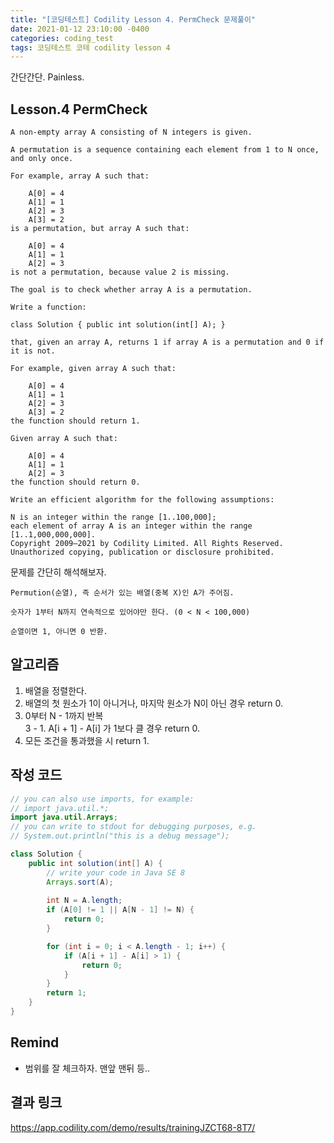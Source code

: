 ```yaml
---
title: "[코딩테스트] Codility Lesson 4. PermCheck 문제풀이"
date: 2021-01-12 23:10:00 -0400
categories: coding_test
tags: 코딩테스트 코테 codility lesson 4
--- 
```


간단간단. Painless.  

## Lesson.4 PermCheck  
```
A non-empty array A consisting of N integers is given.

A permutation is a sequence containing each element from 1 to N once, and only once.

For example, array A such that:

    A[0] = 4
    A[1] = 1
    A[2] = 3
    A[3] = 2
is a permutation, but array A such that:

    A[0] = 4
    A[1] = 1
    A[2] = 3
is not a permutation, because value 2 is missing.

The goal is to check whether array A is a permutation.

Write a function:

class Solution { public int solution(int[] A); }

that, given an array A, returns 1 if array A is a permutation and 0 if it is not.

For example, given array A such that:

    A[0] = 4
    A[1] = 1
    A[2] = 3
    A[3] = 2
the function should return 1.

Given array A such that:

    A[0] = 4
    A[1] = 1
    A[2] = 3
the function should return 0.

Write an efficient algorithm for the following assumptions:

N is an integer within the range [1..100,000];
each element of array A is an integer within the range [1..1,000,000,000].
Copyright 2009–2021 by Codility Limited. All Rights Reserved. Unauthorized copying, publication or disclosure prohibited.
```

문제를 간단히 해석해보자.  

```
Permution(순열), 즉 순서가 있는 배열(중복 X)인 A가 주어짐.  

숫자가 1부터 N까지 연속적으로 있어야만 한다. (0 < N < 100,000)  

순열이면 1, 아니면 0 반환.  
```

## 알고리즘      
1. 배열을 정렬한다.  
2. 배열의 첫 원소가 1이 아니거나, 마지막 원소가 N이 아닌 경우 return 0.  
3. 0부터 N - 1까지 반복    
3 - 1. A[i + 1] - A[i] 가 1보다 클 경우 return 0.      
4. 모든 조건을 통과했을 시 return 1.    


## 작성 코드 
```java
// you can also use imports, for example:
// import java.util.*;
import java.util.Arrays;
// you can write to stdout for debugging purposes, e.g.
// System.out.println("this is a debug message");

class Solution {
    public int solution(int[] A) {
        // write your code in Java SE 8
        Arrays.sort(A);
        
        int N = A.length;
        if (A[0] != 1 || A[N - 1] != N) {
            return 0;
        }

        for (int i = 0; i < A.length - 1; i++) {
        	if (A[i + 1] - A[i] > 1) {
        		return 0;
        	}
        }
        return 1;
    }
}
```

## Remind  
- 범위를 잘 체크하자. 맨앞 맨뒤 등..  

## 결과 링크  
https://app.codility.com/demo/results/trainingJZCT68-8T7/

